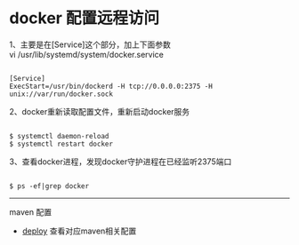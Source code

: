 # docker 配置远程访问

1、主要是在[Service]这个部分，加上下面参数  
vi /usr/lib/systemd/system/docker.service

<pre><code>
[Service]
ExecStart=/usr/bin/dockerd -H tcp://0.0.0.0:2375 -H unix://var/run/docker.sock
</code></pre>

2、docker重新读取配置文件，重新启动docker服务  
<pre><code>
$ systemctl daemon-reload  
$ systemctl restart docker
</code></pre>

3、查看docker进程，发现docker守护进程在已经监听2375端口  
<pre><code>
$ ps -ef|grep docker
</code></pre>

---

maven 配置
* [deploy](../linux/maven.md) 查看对应maven相关配置